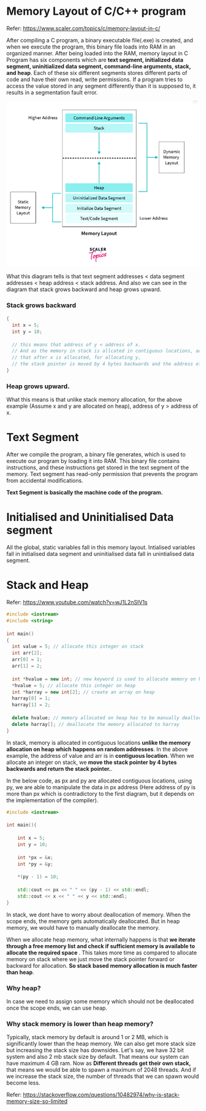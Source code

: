 # Memory Layout of C/C++ program
Refer: https://www.scaler.com/topics/c/memory-layout-in-c/

After compiling a C program, a binary executable file(.exe) is created, and when we execute the program, this binary file loads into RAM in an organized manner. After being loaded into the RAM, memory layout in C Program has six components which are <b>text segment, initialized data segment, uninitialized data segment, command-line arguments, stack, and heap</b>. Each of these six different segments stores different parts of code and have their own read, write permissions. If a program tries to access the value stored in any segment differently than it is supposed to, it results in a segmentation fault error.

<img src = "https://raw.githubusercontent.com/arhankundu99/CPP/main/Memory%20Layout/Memory%20Layout.png">

What this diagram tells is that text segment addresses < data segment addresses < heap address < stack address. And also we can see in the diagram that stack grows backward and heap grows upward.

### Stack grows backward
```cpp
{
  int x = 5;
  int y = 10;
  
  // this means that address of y < address of x. 
  // And as the memory in stack is allcated in contiguous locations, address of y = address of x - 1. So what happens is
  // that after x is allocated, for allocating y, 
  // the stack pointer is moved by 4 bytes backwards and the address of the stack pointer is returned.
}
```

### Heap grows upward.
What this means is that unlike stack memory allocation, for the above example (Assume x and y are allocated on heap), address of y > address of x.


# Text Segment
After we compile the program, a binary file generates, which is used to execute our program by loading it into RAM. This binary file contains instructions, and these instructions get stored in the text segment of the memory.
Text segment has read-only permission that prevents the program from accidental modifications.

<b>Text Segment is basically the machine code of the program.</b>

# Initialised and Uninitialised Data segment
All the global, static variables fall in this memory layout. Intialised variables fall in initialised data segment and uninitialised data fall in unintialised data segment.

# Stack and Heap

Refer: https://www.youtube.com/watch?v=wJ1L2nSIV1s

```cpp
#include <iostream>
#include <string>

int main()
{
  int value = 5; // allocate this integer on stack
  int arr[2];
  arr[0] = 1;
  arr[1] = 2;
  
  int *hvalue = new int; // new keyword is used to allocate memory on heap
  *hvalue = 5; // allocate this integer on heap
  int *harray = new int[2]; // create an array on heap
  harray[0] = 1;
  harray[1] = 2;
  
  delete hvalue; // memory allocated on heap has to be manually deallocated.
  delete harray[]; // deallocate the memory allocated to harray
}

```
In stack, memory is allocated in contiguous locations <b>unlike the memory allocation on heap which happens on random addresses</b>. In the above example, the address of value and arr is in <b>contiguous location</b>.
When we allocate an integer on stack, we <b>move the stack pointer by 4 bytes backwards and return the stack pointer.</b>.

In the below code, as px and py are allocated contiguous locations, using py, we are able to manipulate the data in px address (Here address of py is more than px which is contradictory to the first diagram, but it depends on the implementation of the compiler).
```cpp
#include <iostream>

int main(){

    int x = 5;
    int y = 10;

    int *px = &x;
    int *py = &y;

    *(py - 1) = 10;

    std::cout << px << " " << (py - 1) << std::endl;
    std::cout << x << " " << y << std::endl;
}

```

In stack, we dont have to worry about deallocation of memory. When the scope ends, the memory gets automatically deallocated. 
But in heap memory, we would have to manually deallocate the memory.

When we allocate heap memory, what internally happens is that <b>we iterate through a free memory list and check if sufficient memory is available to allocate the required space </b>. This takes more time as compared to allocate memory on stack where we just move the stack pointer forward or backward for allocation.
<b>So stack based memory allocation is much faster than heap</b>.

### Why heap?
In case we need to assign some memory which should not be deallocated once the scope ends, we can use heap.

### Why stack memory is lower than heap memory?
Typically, stack memory by default is around 1 or 2 MB, which is significantly lower than the heap memory. We can also get more stack size but increasing the stack size has downsides.
Let's say, we have 32 bit system and also 2 mb stack size by default. That means our system can have maximum 4 GB ram. Now as <b> Different threads get their own stack, </b> that means we would be able
to spawn a maximum of 2048 threads. And if we increase the stack size, the number of threads that we can spawn would become less.

Refer: https://stackoverflow.com/questions/10482974/why-is-stack-memory-size-so-limited
